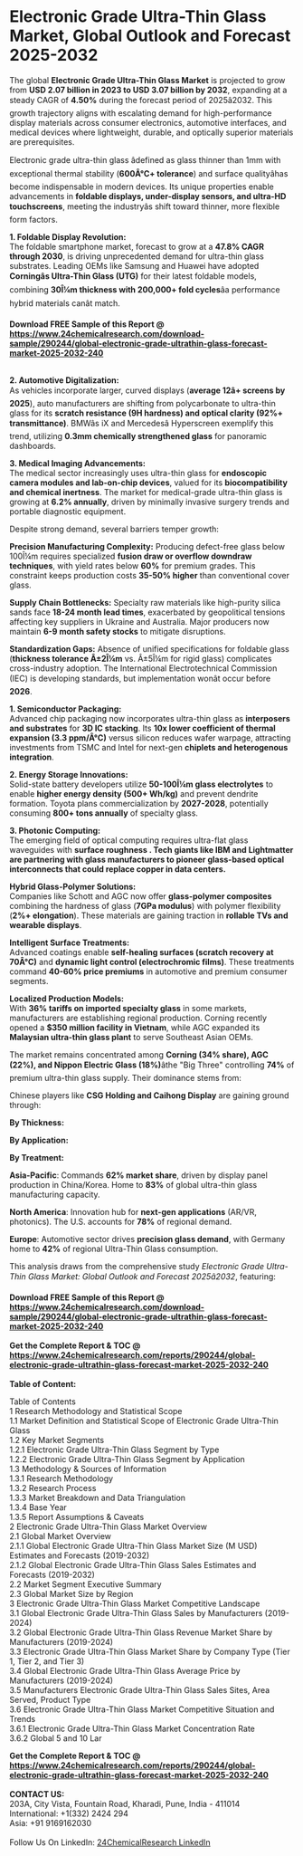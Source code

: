 <h1>Electronic Grade Ultra-Thin Glass Market, Global Outlook and Forecast 2025-2032</h1><p>The global <strong>Electronic Grade Ultra-Thin Glass Market</strong> is projected to grow from <strong>USD 2.07 billion in 2023 to USD 3.07 billion by 2032</strong>, expanding at a steady CAGR of <strong>4.50%</strong> during the forecast period of 2025â2032. This growth trajectory aligns with escalating demand for high-performance display materials across consumer electronics, automotive interfaces, and medical devices where lightweight, durable, and optically superior materials are prerequisites.</p><p>Electronic grade ultra-thin glass âdefined as glass thinner than 1mm with exceptional thermal stability (<strong>600Â°C+ tolerance</strong>) and surface qualityâhas become indispensable in modern devices. Its unique properties enable advancements in <strong>foldable displays, under-display sensors, and ultra-HD touchscreens</strong>, meeting the industryâs shift toward thinner, more flexible form factors.</p><p><strong>1. Foldable Display Revolution:</strong><br>
The foldable smartphone market, forecast to grow at a <strong>47.8% CAGR through 2030</strong>, is driving unprecedented demand for ultra-thin glass substrates. Leading OEMs like Samsung and Huawei have adopted <strong>Corningâs Ultra-Thin Glass (UTG)</strong> for their latest foldable models, combining <strong>30Î¼m thickness with 200,000+ fold cycles</strong>âa performance hybrid materials canât match.</p><div><b>Download FREE Sample of this Report @ 
            <a href="https://www.24chemicalresearch.com/download-sample/290244/global-electronic-grade-ultrathin-glass-forecast-market-2025-2032-240">
            https://www.24chemicalresearch.com/download-sample/290244/global-electronic-grade-ultrathin-glass-forecast-market-2025-2032-240</a></b></div><br><p><strong>2. Automotive Digitalization:</strong><br>
As vehicles incorporate larger, curved displays (<strong>average 12â+ screens by 2025</strong>), auto manufacturers are shifting from polycarbonate to ultra-thin glass for its <strong>scratch resistance (9H hardness) and optical clarity (92%+ transmittance)</strong>. BMWâs iX and Mercedesâ Hyperscreen exemplify this trend, utilizing <strong>0.3mm chemically strengthened glass</strong> for panoramic dashboards.</p><p><strong>3. Medical Imaging Advancements:</strong><br>
The medical sector increasingly uses ultra-thin glass for <strong>endoscopic camera modules and lab-on-chip devices</strong>, valued for its <strong>biocompatibility and chemical inertness</strong>. The market for medical-grade ultra-thin glass is growing at <strong>6.2% annually</strong>, driven by minimally invasive surgery trends and portable diagnostic equipment.</p><p>Despite strong demand, several barriers temper growth:</p><p><strong>Precision Manufacturing Complexity:</strong> Producing defect-free glass below 100Î¼m requires specialized <strong>fusion draw or overflow downdraw techniques</strong>, with yield rates below <strong>60%</strong> for premium grades. This constraint keeps production costs <strong>35-50% higher</strong> than conventional cover glass.</p><p><strong>Supply Chain Bottlenecks:</strong> Specialty raw materials like high-purity silica sands face <strong>18-24 month lead times</strong>, exacerbated by geopolitical tensions affecting key suppliers in Ukraine and Australia. Major producers now maintain <strong>6-9 month safety stocks</strong> to mitigate disruptions.</p><p><strong>Standardization Gaps:</strong> Absence of unified specifications for foldable glass (<strong>thickness tolerance Â±2Î¼m</strong> vs. Â±5Î¼m for rigid glass) complicates cross-industry adoption. The International Electrotechnical Commission (IEC) is developing standards, but implementation wonât occur before <strong>2026</strong>.</p><p><strong>1. Semiconductor Packaging:</strong><br>
Advanced chip packaging now incorporates ultra-thin glass as <strong>interposers and substrates</strong> for <strong>3D IC stacking</strong>. Its <strong>10x lower coefficient of thermal expansion (3.3 ppm/Â°C)</strong> versus silicon reduces wafer warpage, attracting investments from TSMC and Intel for next-gen <strong>chiplets and heterogenous integration</strong>.</p><p><strong>2. Energy Storage Innovations:</strong><br>
Solid-state battery developers utilize <strong>50-100Î¼m glass electrolytes</strong> to enable <strong>higher energy density (500+ Wh/kg)</strong> and prevent dendrite formation. Toyota plans commercialization by <strong>2027-2028</strong>, potentially consuming <strong>800+ tons annually</strong> of specialty glass.</p><p><strong>3. Photonic Computing:</strong><br>
The emerging field of optical computing requires ultra-flat glass waveguides with <strong>surface roughness . Tech giants like IBM and Lightmatter are partnering with glass manufacturers to pioneer <strong>glass-based optical interconnects</strong> that could replace copper in data centers.</strong></p><p><strong>Hybrid Glass-Polymer Solutions:</strong><br>
	Companies like Schott and AGC now offer <strong>glass-polymer composites</strong> combining the hardness of glass (<strong>7GPa modulus</strong>) with polymer flexibility (<strong>2%+ elongation</strong>). These materials are gaining traction in <strong>rollable TVs and wearable displays</strong>.</p><p><strong>Intelligent Surface Treatments:</strong><br>
	Advanced coatings enable <strong>self-healing surfaces (scratch recovery at 70Â°C)</strong> and <strong>dynamic light control (electrochromic films)</strong>. These treatments command <strong>40-60% price premiums</strong> in automotive and premium consumer segments.</p><p><strong>Localized Production Models:</strong><br>
	With <strong>36% tariffs on imported specialty glass</strong> in some markets, manufacturers are establishing regional production. Corning recently opened a <strong>$350 million facility in Vietnam</strong>, while AGC expanded its <strong>Malaysian ultra-thin glass plant</strong> to serve Southeast Asian OEMs.</p><p>The market remains concentrated among <strong>Corning (34% share), AGC (22%), and Nippon Electric Glass (18%)</strong>âthe "Big Three" controlling <strong>74%</strong> of premium ultra-thin glass supply. Their dominance stems from:</p><p>Chinese players like <strong>CSG Holding and Caihong Display</strong> are gaining ground through:</p><p><strong>By Thickness:</strong></p><p><strong>By Application:</strong></p><p><strong>By Treatment:</strong></p><p><strong>Asia-Pacific</strong>: Commands <strong>62% market share</strong>, driven by display panel production in China/Korea. Home to <strong>83%</strong> of global ultra-thin glass manufacturing capacity.</p><p><strong>North America</strong>: Innovation hub for <strong>next-gen applications</strong> (AR/VR, photonics). The U.S. accounts for <strong>78%</strong> of regional demand.</p><p><strong>Europe</strong>: Automotive sector drives <strong>precision glass demand</strong>, with Germany home to <strong>42%</strong> of regional Ultra-Thin Glass consumption.</p><p>This analysis draws from the comprehensive study <em>Electronic Grade Ultra-Thin Glass Market: Global Outlook and Forecast 2025â2032</em>, featuring:</p><div><b>Download FREE Sample of this Report @ 
            <a href="https://www.24chemicalresearch.com/download-sample/290244/global-electronic-grade-ultrathin-glass-forecast-market-2025-2032-240">
            https://www.24chemicalresearch.com/download-sample/290244/global-electronic-grade-ultrathin-glass-forecast-market-2025-2032-240</a></b></div><br><div><b>Get the Complete Report & TOC @ 
            <a href="https://www.24chemicalresearch.com/reports/290244/global-electronic-grade-ultrathin-glass-forecast-market-2025-2032-240">
            https://www.24chemicalresearch.com/reports/290244/global-electronic-grade-ultrathin-glass-forecast-market-2025-2032-240</a></b></div><br>
            <b>Table of Content:</b><p>Table of Contents<br />
1 Research Methodology and Statistical Scope<br />
1.1 Market Definition and Statistical Scope of Electronic Grade Ultra-Thin Glass<br />
1.2 Key Market Segments<br />
1.2.1 Electronic Grade Ultra-Thin Glass Segment by Type<br />
1.2.2 Electronic Grade Ultra-Thin Glass Segment by Application<br />
1.3 Methodology & Sources of Information<br />
1.3.1 Research Methodology<br />
1.3.2 Research Process<br />
1.3.3 Market Breakdown and Data Triangulation<br />
1.3.4 Base Year<br />
1.3.5 Report Assumptions & Caveats<br />
2 Electronic Grade Ultra-Thin Glass Market Overview<br />
2.1 Global Market Overview<br />
2.1.1 Global Electronic Grade Ultra-Thin Glass Market Size (M USD) Estimates and Forecasts (2019-2032)<br />
2.1.2 Global Electronic Grade Ultra-Thin Glass Sales Estimates and Forecasts (2019-2032)<br />
2.2 Market Segment Executive Summary<br />
2.3 Global Market Size by Region<br />
3 Electronic Grade Ultra-Thin Glass Market Competitive Landscape<br />
3.1 Global Electronic Grade Ultra-Thin Glass Sales by Manufacturers (2019-2024)<br />
3.2 Global Electronic Grade Ultra-Thin Glass Revenue Market Share by Manufacturers (2019-2024)<br />
3.3 Electronic Grade Ultra-Thin Glass Market Share by Company Type (Tier 1, Tier 2, and Tier 3)<br />
3.4 Global Electronic Grade Ultra-Thin Glass Average Price by Manufacturers (2019-2024)<br />
3.5 Manufacturers Electronic Grade Ultra-Thin Glass Sales Sites, Area Served, Product Type<br />
3.6 Electronic Grade Ultra-Thin Glass Market Competitive Situation and Trends<br />
3.6.1 Electronic Grade Ultra-Thin Glass Market Concentration Rate<br />
3.6.2 Global 5 and 10 Lar</p><div><b>Get the Complete Report & TOC @ 
            <a href="https://www.24chemicalresearch.com/reports/290244/global-electronic-grade-ultrathin-glass-forecast-market-2025-2032-240">
            https://www.24chemicalresearch.com/reports/290244/global-electronic-grade-ultrathin-glass-forecast-market-2025-2032-240</a></b></div><br><b>CONTACT US:</b><br>
            203A, City Vista, Fountain Road, Kharadi, Pune, India - 411014<br>
            International: +1(332) 2424 294<br>
            Asia: +91 9169162030 <br><br>
            Follow Us On LinkedIn: <a href="https://www.linkedin.com/company/24chemicalresearch/">24ChemicalResearch LinkedIn</a>